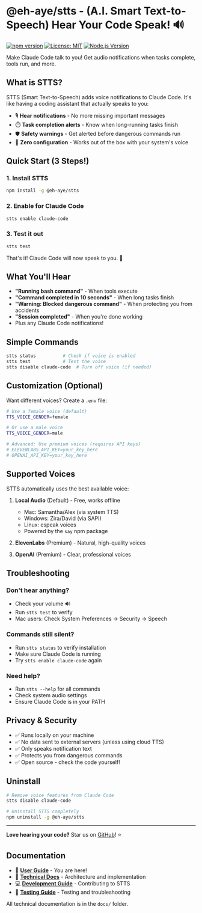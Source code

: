# @eh-aye/stts - (A.I. Smart Text-to-Speech) Hear Your Code Speak! 🔊

[![npm version](https://badge.fury.io/js/@ehaye%2Fstts.svg)](https://www.npmjs.com/package/@eh-aye/stts)
[![License: MIT](https://img.shields.io/badge/License-MIT-yellow.svg)](https://opensource.org/licenses/MIT)
[![Node.js Version](https://img.shields.io/node/v/@eh-aye/stts.svg)](https://nodejs.org)

Make Claude Code talk to you! Get audio notifications when tasks complete, tools run, and more.

## What is STTS?

STTS (Smart Text-to-Speech) adds voice notifications to Claude Code. It's like having a coding assistant that actually speaks to you:

- 🎙️ **Hear notifications** - No more missing important messages
- ⏱️ **Task completion alerts** - Know when long-running tasks finish
- 🛡️ **Safety warnings** - Get alerted before dangerous commands run
- 🔧 **Zero configuration** - Works out of the box with your system's voice

## Quick Start (3 Steps!)

### 1. Install STTS
```bash
npm install -g @eh-aye/stts
```

### 2. Enable for Claude Code
```bash
stts enable claude-code
```

### 3. Test it out
```bash
stts test
```

That's it! Claude Code will now speak to you. 🎉

## What You'll Hear

- **"Running bash command"** - When tools execute
- **"Command completed in 10 seconds"** - When long tasks finish  
- **"Warning: Blocked dangerous command"** - When protecting you from accidents
- **"Session completed"** - When you're done working
- Plus any Claude Code notifications!

## Simple Commands

```bash
stts status          # Check if voice is enabled
stts test            # Test the voice
stts disable claude-code  # Turn off voice (if needed)
```

## Customization (Optional)

Want different voices? Create a `.env` file:

```bash
# Use a female voice (default)
TTS_VOICE_GENDER=female

# Or use a male voice
TTS_VOICE_GENDER=male

# Advanced: Use premium voices (requires API keys)
# ELEVENLABS_API_KEY=your_key_here
# OPENAI_API_KEY=your_key_here
```

## Supported Voices

STTS automatically uses the best available voice:

1. **Local Audio** (Default) - Free, works offline
   - Mac: Samantha/Alex (via system TTS)
   - Windows: Zira/David (via SAPI)
   - Linux: espeak voices
   - Powered by the `say` npm package

2. **ElevenLabs** (Premium) - Natural, high-quality voices
3. **OpenAI** (Premium) - Clear, professional voices

## Troubleshooting

### Don't hear anything?
- Check your volume 🔊
- Run `stts test` to verify
- Mac users: Check System Preferences → Security → Speech

### Commands still silent?
- Run `stts status` to verify installation
- Make sure Claude Code is running
- Try `stts enable claude-code` again

### Need help?
- Run `stts --help` for all commands
- Check system audio settings
- Ensure Claude Code is in your PATH

## Privacy & Security

- ✅ Runs locally on your machine
- ✅ No data sent to external servers (unless using cloud TTS)
- ✅ Only speaks notification text
- ✅ Protects you from dangerous commands
- ✅ Open source - check the code yourself!

## Uninstall

```bash
# Remove voice features from Claude Code
stts disable claude-code

# Uninstall STTS completely
npm uninstall -g @eh-aye/stts
```

---

**Love hearing your code?** Star us on [GitHub](https://github.com/ehaye/stts)! ⭐

## Documentation

- 📖 **[User Guide](README.md)** - You are here!
- 🔧 **[Technical Docs](docs/TECH.md)** - Architecture and implementation
- 💻 **[Development Guide](docs/DEVELOPMENT.md)** - Contributing to STTS
- 🧪 **[Testing Guide](docs/TESTING.md)** - Testing and troubleshooting

All technical documentation is in the `docs/` folder.